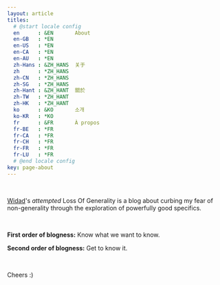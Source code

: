 ```yaml
---
layout: article
titles:
  # @start locale config
  en      : &EN       About
  en-GB   : *EN
  en-US   : *EN
  en-CA   : *EN
  en-AU   : *EN
  zh-Hans : &ZH_HANS  关于
  zh      : *ZH_HANS
  zh-CN   : *ZH_HANS
  zh-SG   : *ZH_HANS
  zh-Hant : &ZH_HANT  關於
  zh-TW   : *ZH_HANT
  zh-HK   : *ZH_HANT
  ko      : &KO       소개
  ko-KR   : *KO
  fr      : &FR       À propos
  fr-BE   : *FR
  fr-CA   : *FR
  fr-CH   : *FR
  fr-FR   : *FR
  fr-LU   : *FR
  # @end locale config
key: page-about
---
```


<br/>

<a class="page-link" href="https://widaddabbas.github.io/about">Widad</a>'s *attempted* Loss Of Generality is a blog about curbing my fear of non-generality through the exploration of powerfully good specifics.

<br/>

**First order of blogness:** Know what we want to know.
<br/>

**Second order of blogness:** Get to know it.

<br/>

Cheers :)

